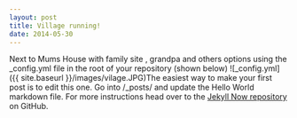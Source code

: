 ```yaml
---
layout: post
title: Village running!
date: 2014-05-30
---
```


Next to Mums House with family site , grandpa and others options using the _config.yml file in the root of your repository (shown below)
![_config.yml]({{ site.baseurl }}/images/vilage.JPG)The easiest way to make your first post is to edit this one. Go into /_posts/ and update the Hello World markdown file. For more instructions head over to the [Jekyll Now repository](https://github.com/barryclark/jekyll-now) on GitHub.
